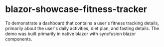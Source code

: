 # blazor-showcase-fitness-tracker
To demonstrate a dashboard that contains a user's fitness tracking details, primarily about the user's daily activities, diet plan, and fasting details. The demo was built primarily in native blazor with syncfusion blazor components.
